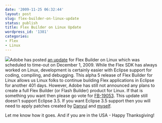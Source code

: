 ```yaml
---
date: '2009-11-25 06:32:44'
layout: post
slug: flex-builder-on-linux-update
status: publish
title: Flex Builder on Linux Update
wordpress_id: '1381'
categories:
- Flex
- Linux
---
```


![](/uploads/2007/10/tux_w_fx_flag_blog.png)Adobe has posted [an update](http://labs.adobe.com/downloads/flexbuilder_linux.html) for Flex Builder on Linux which was scheduled to time-out on December 1, 2009.  While the Flex SDK has always worked on Linux, development is certainly easier with Eclipse support for coding, compiling, and debugging.  This alpha 5 release of Flex Builder for Linux allows us Linux folks to continue building Flex applications in Eclipse for another 401 days.  However, Adobe has still not announced any plans to create a full Flex Builder (or Flash Builder) product for Linux.  If that is something you want then please go vote for [FB-19053](http://bugs.adobe.com/jira/browse/FB-19053).  This update still doesn't support Eclipse 3.5.  If you want Eclipse 3.5 support then you will need to apply patches created by [Danyul](http://blog.danyul.id.au/?p=68) and [myself](http://www.jamesward.com/2009/09/29/flex-builder-3-on-eclipse-3-5/).

Let me know how it goes.  And if you are in the USA - Happy Thanksgiving!
